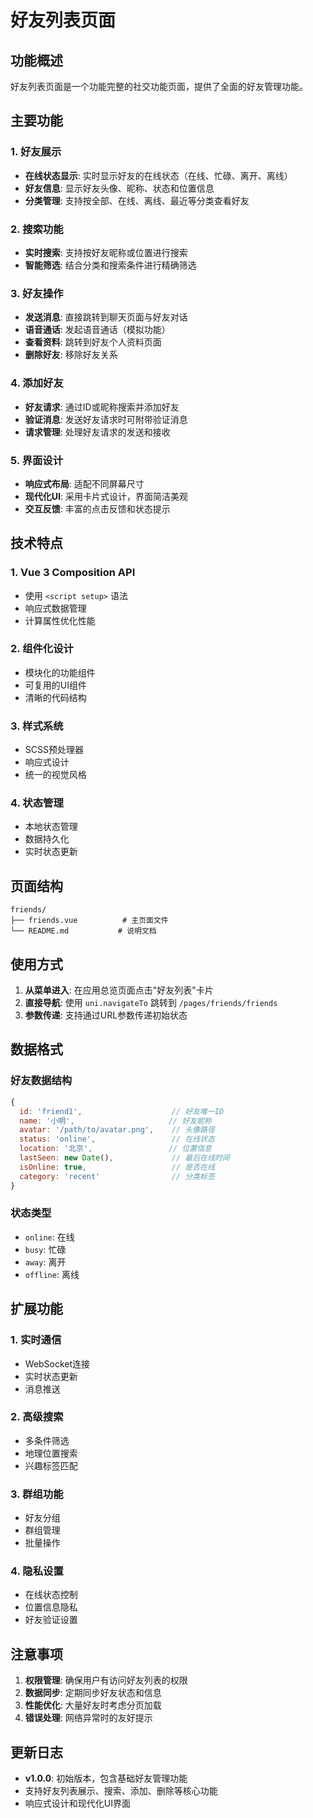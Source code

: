 # 好友列表页面

## 功能概述

好友列表页面是一个功能完整的社交功能页面，提供了全面的好友管理功能。

## 主要功能

### 1. 好友展示
- **在线状态显示**: 实时显示好友的在线状态（在线、忙碌、离开、离线）
- **好友信息**: 显示好友头像、昵称、状态和位置信息
- **分类管理**: 支持按全部、在线、离线、最近等分类查看好友

### 2. 搜索功能
- **实时搜索**: 支持按好友昵称或位置进行搜索
- **智能筛选**: 结合分类和搜索条件进行精确筛选

### 3. 好友操作
- **发送消息**: 直接跳转到聊天页面与好友对话
- **语音通话**: 发起语音通话（模拟功能）
- **查看资料**: 跳转到好友个人资料页面
- **删除好友**: 移除好友关系

### 4. 添加好友
- **好友请求**: 通过ID或昵称搜索并添加好友
- **验证消息**: 发送好友请求时可附带验证消息
- **请求管理**: 处理好友请求的发送和接收

### 5. 界面设计
- **响应式布局**: 适配不同屏幕尺寸
- **现代化UI**: 采用卡片式设计，界面简洁美观
- **交互反馈**: 丰富的点击反馈和状态提示

## 技术特点

### 1. Vue 3 Composition API
- 使用 `<script setup>` 语法
- 响应式数据管理
- 计算属性优化性能

### 2. 组件化设计
- 模块化的功能组件
- 可复用的UI组件
- 清晰的代码结构

### 3. 样式系统
- SCSS预处理器
- 响应式设计
- 统一的视觉风格

### 4. 状态管理
- 本地状态管理
- 数据持久化
- 实时状态更新

## 页面结构

```
friends/
├── friends.vue          # 主页面文件
└── README.md           # 说明文档
```

## 使用方式

1. **从菜单进入**: 在应用总览页面点击"好友列表"卡片
2. **直接导航**: 使用 `uni.navigateTo` 跳转到 `/pages/friends/friends`
3. **参数传递**: 支持通过URL参数传递初始状态

## 数据格式

### 好友数据结构
```javascript
{
  id: 'friend1',                    // 好友唯一ID
  name: '小明',                     // 好友昵称
  avatar: '/path/to/avatar.png',    // 头像路径
  status: 'online',                 // 在线状态
  location: '北京',                 // 位置信息
  lastSeen: new Date(),             // 最后在线时间
  isOnline: true,                   // 是否在线
  category: 'recent'                // 分类标签
}
```

### 状态类型
- `online`: 在线
- `busy`: 忙碌
- `away`: 离开
- `offline`: 离线

## 扩展功能

### 1. 实时通信
- WebSocket连接
- 实时状态更新
- 消息推送

### 2. 高级搜索
- 多条件筛选
- 地理位置搜索
- 兴趣标签匹配

### 3. 群组功能
- 好友分组
- 群组管理
- 批量操作

### 4. 隐私设置
- 在线状态控制
- 位置信息隐私
- 好友验证设置

## 注意事项

1. **权限管理**: 确保用户有访问好友列表的权限
2. **数据同步**: 定期同步好友状态和信息
3. **性能优化**: 大量好友时考虑分页加载
4. **错误处理**: 网络异常时的友好提示

## 更新日志

- **v1.0.0**: 初始版本，包含基础好友管理功能
- 支持好友列表展示、搜索、添加、删除等核心功能
- 响应式设计和现代化UI界面
